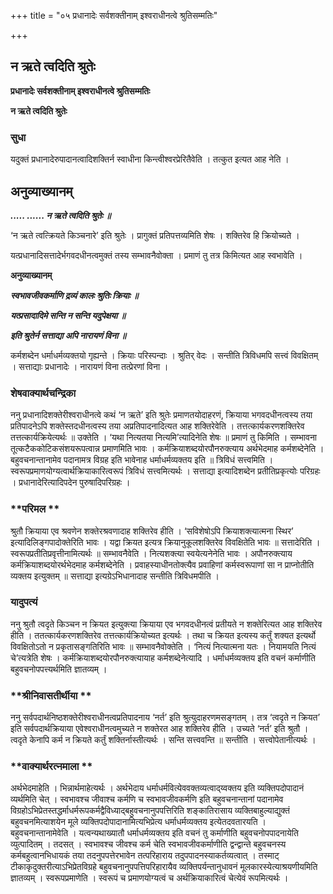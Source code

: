 +++
title = "०५ प्रधानादेः सर्वशक्तीनाम् इश्वराधीनत्वे श्रुतिसम्मतिः"

+++


## न ऋते त्वदिति श्रुतेः

**प्रधानादेः सर्वशक्तीनाम् इश्वराधीनत्वे श्रुतिसम्मतिः**

**न ऋते त्वदिति श्रुतेः**

### **सुधा**

यदुक्तं प्रधानादेरुपादानत्वादिशक्तिर्न स्वाधीना किन्त्वीश्वरप्रेरितैवेति । तत्कुत इत्यत आह नेति ।

## **अनुव्याख्यानम्**

***..... ...... न ऋते त्वदिति श्रुतेः ॥***

‘न ऋते त्वत्क्रियते किञ्चनारे’ इति श्रुतेः । प्रागुक्तं प्रतिपत्तव्यमिति शेषः । शक्तिरेव हि क्रियोच्यते ।

यत्प्रधानादिसत्तादेर्भगवदधीनत्वमुक्तं तस्य सम्भावनैवोक्ता । प्रमाणं तु तत्र किमित्यत आह स्वभावेति ।

**अनुव्याख्यानम्**

***स्वभावजीवकर्माणि द्रव्यं कालः श्रुतिः क्रियाः ॥***

***यत्प्रसादादिमे सन्ति न सन्ति यदुपेक्षया ॥***

***इति श्रुतेर्न सत्ताद्या अपि नारायणं विना ॥***

कर्मशब्देन धर्माधर्मव्यक्तयो गृह्यन्ते । क्रियाः परिस्पन्दाः । श्रुतिर् वेदः । सन्तीति त्रिविधमपि सत्त्वं विवक्षितम् । सत्ताद्याः प्रधानादेः । नारायणं विना तत्प्रेरणां विना ।

### **शेषवाक्यार्थचन्द्रिका**

ननु प्रधानादिशक्तेरीश्वराधीनत्वे कथं ‘न ऋते’ इति श्रुतेः प्रमाणतयोदाहरणं, क्रियाया भगवदधीनत्वस्य तया प्रतिपादनेऽपि शक्तेस्तदधीनत्वस्य तया अप्रतिपादनादित्यत आह शक्तिरेवेति । तत्तत्कार्यकरणशक्तिरेव तत्तत्कार्यक्रियेत्यर्थः ॥ उक्तेति । ‘यथा नित्यतया नित्यमि’त्यादिनेति शेषः ॥ प्रमाणं तु किमिति । सम्भावना तूत्कटैककोटिकसंशयरूपत्वान्न प्रमाणमिति भावः । कर्मक्रियाशब्दयोरपौनरुक्त्याय अर्थभेदमाह कर्मशब्देनेति । बहुवचनान्तानामेव पदानामत्र विग्रह इति भावेनाह धर्माधर्मव्यक्तय इति ॥ त्रिविधं सत्त्वमिति । स्वरूपप्रमाणयोग्यत्वार्थक्रियाकारित्वरूपं त्रिविधं सत्त्वमित्यर्थः । सत्ताद्या इत्यादिशब्देन प्रतीतिप्रकृत्योः परिग्रहः । प्रधानादेरित्यादिपदेन पुरुषादिपरिग्रहः ।

### **परिमल **

श्रुतौ क्रियाया एव श्रवणेन शक्तेरश्रवणादाह शक्तिरेव हीति । ‘सविशेषोऽपि क्रियाशक्त्यात्मना स्थिर’ इत्यादिलिङ्गपादोक्तेरिति भावः । यद्वा क्रियत इत्यत्र क्रियानुकूलशक्तिरेव विवक्षितेति भावः ॥ सत्तादेरिति । स्वरूपप्रतीतिप्रवृत्तीनामित्यर्थः ॥ सम्भावनैवेति । नित्यशक्त्या स्वयेत्यनेनेति भावः । अपौनरुक्त्याय कर्मक्रियाशब्दयोरर्थभेदमाह कर्मशब्देनेति । प्रवाहस्याधीनतोक्त्यैव प्रवाहिणां कर्मस्वरूपाणां सा न प्राप्नोतीति व्यक्तय इत्युक्तम् ॥ सत्ताद्या इत्यग्रेऽभिधानादाह सन्तीति त्रिविधमपीति ।

### **यादुपत्यं**

ननु श्रुतौ त्वदृते किञ्चन न क्रियत इत्युक्त्या क्रियाया एव भगवदधीनत्वं प्रतीयते न शक्तेरित्यत आह शक्तिरेव हीति । ततत्कार्यकरणशक्तिरेव तत्तत्कार्यक्रियोच्यत इत्यर्थः । तथा च क्रियत इत्यस्य कर्तुं शक्यत इत्यर्थो विवक्षितोऽतो न प्रकृतासङ्गतिरिति भावः ॥ सम्भावनैवोक्तेति । ‘नित्यं नित्यात्मना यतः । नियामयति नित्यं चे’त्यत्रेति शेषः । कर्मक्रियाशब्दयोरपौनरुक्त्यायाह कर्मशब्देनेत्यादि । धर्माधर्मव्यक्तय इति वचनं कर्माणीति बहुवचनोपपत्त्यर्थमिति ज्ञातव्यम् ।

### **श्रीनिवासतीर्थीया **

ननु सर्वपदार्थनिष्ठशक्तेरीश्वराधीनत्वप्रतिपादनाय ‘नर्त’ इति श्रुत्युदाहरणमसङ्गतम् । तत्र ‘त्वदृते न क्रियत’ इति सर्वपदार्थक्रियाया एवेश्वराधीनत्वमुच्यते न शक्तेरत आह शक्तिरेव हीति । उच्यते ‘नर्त’ इति श्रुतौ । त्वदृते केनापि कर्म न क्रियते कर्तुं शक्तिर्नास्तीत्यर्थः । सन्ति सत्त्ववन्ति ॥ सन्तीति । सत्त्वोपेतानीत्यर्थः ।

### **वाक्यार्थरत्नमाला **

अर्थभेदमाहेति । भिन्नार्थमाहेत्यर्थः । अर्थभेदाय धर्माधर्मवित्येववक्तव्यत्वाद्य्वक्तय इति व्यक्तिपदोपादानं व्यर्थमिति चेत् । स्वभावश्च जीवाश्च कर्मणि च स्वभावजीवकर्मणि इति बहुवचनान्तानां पदानामेव विग्रहोऽभिप्रेतस्तद्धर्माधर्मरूपकर्मद्वैविध्याद्बहुवचनानुपपत्तिरिति शङ्कातिरासाय व्यक्तिबाहुल्याद्युक्तं बहुवचनमित्याशयेन मूले व्यक्तिपदोपादानामित्यभिप्रेत्य धर्माधर्मव्यक्तय इत्येतदवतारयति । बहुवचनान्तानामेवेति । यत्वन्यथाख्यातौ धर्माधर्मव्यक्तय इति वचनं तु कर्माणीति बहुवचनोपपादनायेति व्युत्पादितम् । तदसत् । स्वभावश्च जीवश्च कर्म चेति स्वभावजीवकर्माणीति द्वन्द्वान्ते बहुवचनस्य कर्मबहुत्वानभिधायकं तया तदनुपपत्तेरभावेन तत्परिहाराय तदुपपादनस्याकर्तव्यत्वात् । तस्माट् टीकाकृदुक्तरीत्याऽभिप्रेतविग्रहे बहुवचनानुपपत्तिपरिहारायैव व्यक्तिपर्यन्तानुधावनं मूलकारस्येत्याश्रयणीयमिति ज्ञातव्यम् । स्वरूपप्रमाणेति । स्वरूपं च प्रमाणयोग्यत्वं च अर्थक्रियाकारित्वं चेत्येवं रूपमित्यर्थः ।





